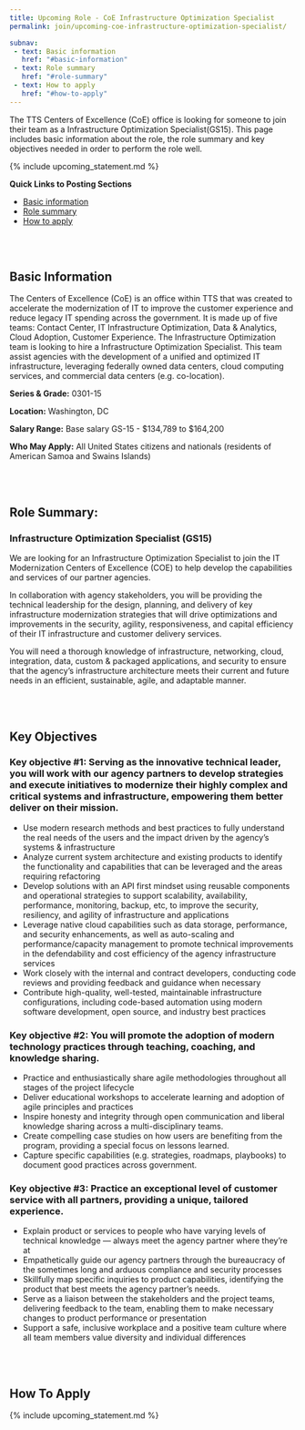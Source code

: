 ```yaml
---
title: Upcoming Role - CoE Infrastructure Optimization Specialist
permalink: join/upcoming-coe-infrastructure-optimization-specialist/

subnav:
 - text: Basic information
   href: "#basic-information"
 - text: Role summary
   href: "#role-summary"
 - text: How to apply
   href: "#how-to-apply"
---
```


The TTS Centers of Excellence (CoE) office is looking for someone to join their team as a Infrastructure Optimization Specialist(GS15). This page includes basic information about the role, the role summary and key objectives needed in order to perform the role well.

{% include upcoming_statement.md %}

**Quick Links to Posting Sections**
- [Basic information]({{site.baseurl}}/join/upcoming-coe-infrastructure-optimization-specialist/#basic-information)
- [Role summary]({{site.baseurl}}/join/upcoming-coe-infrastructure-optimization-specialist/#role-summary)
- [How to apply]({{site.baseurl}}/join/upcoming-coe-infrastructure-optimization-specialist/#how-to-apply)


<div class="paragraph"><p><br>
<br></p></div>


## Basic Information

The Centers of Excellence (CoE) is an office within TTS that was created to accelerate the modernization of IT to improve
the customer experience and reduce legacy IT spending across the government. It is made up of five teams: Contact Center, IT
Infrastructure Optimization, Data & Analytics, Cloud Adoption, Customer Experience. The Infrastructure Optimization team is
looking to hire a Infrastructure Optimization Specialist. This team assist agencies with the development of a unified and
optimized IT infrastructure, leveraging federally owned data centers, cloud computing services, and commercial data centers
(e.g. co-location).

**Series & Grade:**
0301-15

**Location:**
Washington, DC

**Salary Range:**
Base salary GS-15 - $134,789 to $164,200

**Who May Apply:**
All United States citizens and nationals (residents of American Samoa and Swains Islands)

<div class="paragraph"><p><br>
<br></p></div>


## Role Summary:

### Infrastructure Optimization Specialist (GS15)

We are looking for an Infrastructure Optimization Specialist to join the IT Modernization Centers of Excellence (COE) to help develop the capabilities and services of our partner agencies.

In collaboration with agency stakeholders, you will be providing the technical leadership for the design, planning, and delivery of key infrastructure modernization strategies that will drive optimizations and improvements in the security, agility, responsiveness, and capital efficiency of their IT infrastructure and customer delivery services.

You will need a thorough knowledge of infrastructure, networking, cloud, integration, data, custom & packaged applications, and security to ensure that the agency’s infrastructure architecture meets their current and future needs in an efficient, sustainable, agile, and adaptable manner.


<div class="paragraph"><p><br>
<br></p></div>

## Key Objectives

### Key objective #1: Serving as the innovative technical leader, you will work with our agency partners to develop strategies and execute initiatives to modernize their highly complex and critical systems and infrastructure, empowering them better deliver on their mission.

- Use modern research methods and best practices to fully understand the real needs of the users and the impact driven by the agency’s systems & infrastructure
- Analyze current system architecture and existing products to identify the functionality and capabilities that can be leveraged and the areas requiring refactoring
- Develop solutions with an API first mindset using reusable components and operational strategies to support scalability, availability, performance, monitoring, backup, etc, to improve the security, resiliency, and agility of infrastructure and applications
- Leverage native cloud capabilities such as data storage, performance, and security enhancements, as well as auto-scaling and performance/capacity management to promote technical improvements in the defendability and cost efficiency of the agency infrastructure services
- Work closely with the internal and contract developers, conducting code reviews and providing feedback and guidance when necessary
- Contribute high-quality, well-tested, maintainable infrastructure configurations, including code-based automation using modern software development, open source, and industry best practices


### Key objective #2: You will promote the adoption of modern technology practices through teaching, coaching, and knowledge sharing.

- Practice and enthusiastically share agile methodologies throughout all stages of the project lifecycle
- Deliver educational workshops to accelerate learning and adoption of agile principles and practices
- Inspire honesty and integrity through open communication and liberal knowledge sharing across a multi-disciplinary teams.
- Create compelling case studies on how users are benefiting from the program, providing a special focus on lessons learned.
- Capture specific capabilities (e.g. strategies, roadmaps, playbooks) to document good practices across government.



### Key objective #3: Practice an exceptional level of customer service with all partners, providing a unique, tailored experience.

- Explain product or services to people who have varying levels of technical knowledge — always meet the agency partner where they’re at
- Empathetically guide our agency partners through the bureaucracy of the sometimes long and arduous compliance and security processes
- Skillfully map specific inquiries to product capabilities, identifying the product that best meets the agency partner’s needs.
- Serve as a liaison between the stakeholders and the project teams, delivering feedback to the team, enabling them to make necessary changes to product performance or presentation
- Support a safe, inclusive workplace and a positive team culture where all team members value diversity and individual differences
<div class="paragraph"><p><br>
<br></p></div>


## How To Apply

{% include upcoming_statement.md %}
